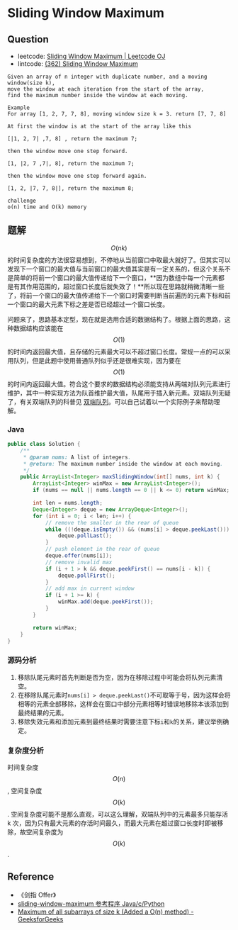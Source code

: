 # Sliding Window Maximum

## Question

- leetcode: [Sliding Window Maximum | Leetcode OJ](https://leetcode.com/problems/sliding-window-maximum/)
- lintcode: [(362) Sliding Window Maximum](http://www.lintcode.com/en/problem/sliding-window-maximum/)

```
Given an array of n integer with duplicate number, and a moving window(size k),
move the window at each iteration from the start of the array,
find the maximum number inside the window at each moving.

Example
For array [1, 2, 7, 7, 8], moving window size k = 3. return [7, 7, 8]

At first the window is at the start of the array like this

[|1, 2, 7| ,7, 8] , return the maximum 7;

then the window move one step forward.

[1, |2, 7 ,7|, 8], return the maximum 7;

then the window move one step forward again.

[1, 2, |7, 7, 8|], return the maximum 8;

challenge
o(n) time and O(k) memory
```

## 题解

$$O(nk)$$ 的时间复杂度的方法很容易想到，不停地从当前窗口中取最大就好了。但其实可以发现下一个窗口的最大值与当前窗口的最大值其实是有一定关系的，但这个关系不是简单的将前一个窗口的最大值传递给下一个窗口，**因为数组中每一个元素都是有其作用范围的，超过窗口长度后就失效了！**所以现在思路就稍微清晰一些了，将前一个窗口的最大值传递给下一个窗口时需要判断当前遍历的元素下标和前一个窗口的最大元素下标之差是否已经超过一个窗口长度。

问题来了，思路基本定型，现在就是选用合适的数据结构了。根据上面的思路，这种数据结构应该能在 $$O(1)$$ 的时间内返回最大值，且存储的元素最大可以不超过窗口长度。常规一点的可以采用队列，但是此题中使用普通队列似乎还是很难实现，因为要在 $$O(1)$$ 的时间内返回最大值。符合这个要求的数据结构必须能支持从两端对队列元素进行维护，其中一种实现方法为队首维护最大值，队尾用于插入新元素。双端队列无疑了，有关双端队列的科普见 [双端队列](https://zh.wikipedia.org/wiki/%E5%8F%8c%E7%AB%AF%E9%98%9F%E5%88%97)。可以自己试着以一个实际例子来帮助理解。

### Java

```java
public class Solution {
    /**
     * @param nums: A list of integers.
     * @return: The maximum number inside the window at each moving.
     */
    public ArrayList<Integer> maxSlidingWindow(int[] nums, int k) {
        ArrayList<Integer> winMax = new ArrayList<Integer>();
        if (nums == null || nums.length == 0 || k <= 0) return winMax;

        int len = nums.length;
        Deque<Integer> deque = new ArrayDeque<Integer>();
        for (int i = 0; i < len; i++) {
            // remove the smaller in the rear of queue
            while ((!deque.isEmpty()) && (nums[i] > deque.peekLast())) {
                deque.pollLast();
            }
            // push element in the rear of queue
            deque.offer(nums[i]);
            // remove invalid max
            if (i + 1 > k && deque.peekFirst() == nums[i - k]) {
                deque.pollFirst();
            }
            // add max in current window
            if (i + 1 >= k) {
                winMax.add(deque.peekFirst());
            }
        }

        return winMax;
    }
}
```

### 源码分析

1. 移除队尾元素时首先判断是否为空，因为在移除过程中可能会将队列元素清空。
2. 在移除队尾元素时`nums[i] > deque.peekLast()`不可取等于号，因为这样会将相等的元素全部移除，这样会在窗口中部分元素相等时错误地移除本该添加到最终结果的元素。
3. 移除失效元素和添加元素到最终结果时需要注意下标`i`和`k`的关系，建议举例确定。

### 复杂度分析

时间复杂度 $$O(n)$$, 空间复杂度 $$O(k)$$. 空间复杂度可能不是那么直观，可以这么理解，双端队列中的元素最多只能存活 k 次，因为只有最大元素的存活时间最久，而最大元素在超过窗口长度时即被移除，故空间复杂度为 $$O(k)$$.

## Reference

- 《剑指 Offer》
- [sliding-window-maximum 参考程序 Java/c/Python](http://www.jiuzhang.com/solutions/sliding-window-maximum/)
- [Maximum of all subarrays of size k (Added a O(n) method) - GeeksforGeeks](http://www.geeksforgeeks.org/maximum-of-all-subarrays-of-size-k/)
